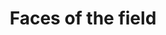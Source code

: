 ---
layout: post
title: 'Faces of the field'
story: 'http://www.bostonglobe.com/2014/04/16/faces-field/5SqJQAcCIY7QAVjqkZ23ZN/story.html'
text: 'Meet the faces behind the demographic data of the 2014 Boston Marathon.'
vimeo: '<iframe src="//player.vimeo.com/video/92554694?title=0&amp;byline=0&amp;portrait=0&amp;color=ffffff" width="640" height="428" frameborder="0" webkitallowfullscreen mozallowfullscreen allowfullscreen></iframe>'
mobile: 'faces'
---